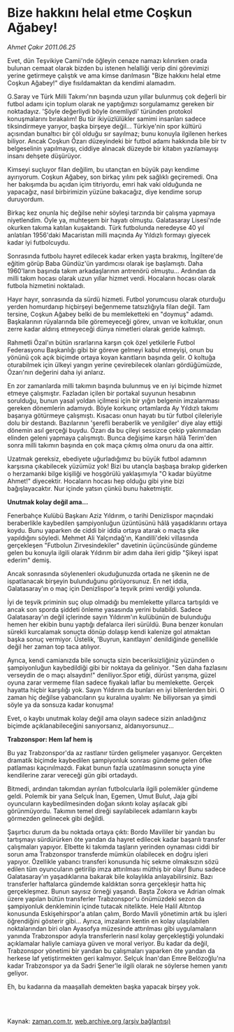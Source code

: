 # Bize hakkını helal etme Coşkun Ağabey!

*Ahmet Çakır 2011.06.25*

<td class="columnist-detail">
<p>Evet, dün Teşvikiye Camii'nde öğleyin cenaze namazı kılınırken orada bulunan cemaat olarak bizden bu istenen helalliği verip dini görevimizi yerine getirmeye çalıştık ve ama kimse darılmasın "Bize hakkını helal etme Coşkun Ağabey!" diye fısıldamaktan da kendimi alamadım.</p>
<p>
<div id="haberMetinDiv">
<p>G.Saray ve Türk Milli Takımı'nın başında uzun yıllar bulunmuş çok değerli bir futbol adamı için toplum olarak ne yaptığımızı sorgulamamız gereken bir noktadayız. 'Şöyle değerliydi böyle önemliydi' türünden protokol konuşmalarını bırakalım! Bu tür ikiyüzlülükler samimi insanları sadece tiksindirmeye yarıyor, başka birşeye değil... Türkiye'nin spor kültürü açısından bunaltıcı bir çöl olduğu sır sayılmaz; bunu konuyla ilgilenen herkes biliyor. Ancak Coşkun Özarı düzeyindeki bir futbol adamı hakkında bile bir tv belgeselinin yapılmayışı, ciddiye alınacak düzeyde bir kitabın yazılamayışı insanı dehşete düşürüyor.
<p>Kimseyi suçluyor filan değilim, bu utançtan en büyük payı kendime ayırıyorum. Coşkun Ağabey, son birkaç yılını pek sağlıklı geçiremedi. Ona her bakışımda bu açıdan içim titriyordu, emri hak vaki olduğunda ne yapacağız, nasıl birbirimizin yüzüne bakacağız, diye kendime sorup duruyordum.
<p>Birkaç kez onunla hiç değilse nehir söyleşi tarzında bir çalışma yapmaya niyetlendim. Öyle ya, muhteşem bir hayatı olmuştu. Galatasaray Lisesi'nde okurken takıma katılan kuşaktandı. Türk futbolunda neredeyse 40 yıl anlatılan 1956'daki Macaristan milli maçında Ay Yıldızlı formayı giyecek kadar iyi futbolcuydu.
<p>Sonrasında futbolu hayret edilecek kadar erken yaşta bırakmış, İngiltere'de eğitim görüp Baba Gündüz'ün yardımcısı olarak işe başlamıştı. Daha 1960'ların başında takım arkadaşlarının antrenörü olmuştu... Ardından da milli takım hocası olarak uzun yıllar hizmet verdi. Hocaların hocası olarak futbola hizmetini noktaladı.
<p>Hayır hayır, sonrasında da sürdü hizmeti. Futbol yorumcusu olarak oturduğu yerden homurdanıp hiçbirşeyi beğenmeme tatsızlığıyla filan değil. Tam tersine, Coşkun Ağabey belki de bu memleketteki en "doymuş" adamdı. Başkalarının rüyalarında bile göremeyeceği görev, unvan ve koltuklar, onun zerre kadar aldırış etmeyeceği dünya nimetleri olarak geride kalmıştı.
<p>Rahmetli Özal'ın bütün ısrarlarına karşın çok özel yetkilerle Futbol Federasyonu Başkanlığı gibi bir göreve gelmeyi kabul etmeyişi, onun bu yönünü çok açık biçimde ortaya koyan kanıtların başında gelir. O koltuğa oturabilmek için ülkeyi yangın yerine çevirebilecek olanları gördüğümüzde, Özarı'nın değerini daha iyi anlarız.
<p>En zor zamanlarda milli takımın başında bulunmuş ve en iyi biçimde hizmet etmeye çalışmıştır. Fazladan içilen bir portakal suyunun hesabının sorulduğu, bunun yasal yoldan içilmesi için bir yığın belgenin imzalanması gereken dönemlerin adamıydı. Böyle korkunç ortamlarda Ay Yıldızlı takımı başarıya götürmeye çalışmıştı. Kısacası onun hayatı bu tür futbol çileleriyle dolu bir destandı. Bazılarının 'şerefli beraberlik ve yenilgiler' diye alay ettiği dönemin asıl gerçeği buydu. Özarı da bu çileyi sessizce çekip yakınmadan elinden geleni yapmaya çalışmıştı. Bunca değişime karşın hâlâ Terim'den sonra milli takımın başında en çok maça çıkmış olma onuru da ona aittir. 
<p>Uzatmak gereksiz, ebediyete uğurladığımız bu büyük futbol adamının karşısına çıkabilecek yüzümüz yok! Bizi bu utançla başbaşa bırakıp giderken o herzamanki bilge kişiliği ve hoşgörülü yaklaşımıyla "O kadar büyütme Ahmet!" diyecektir. Hocaların hocası hep olduğu gibi yine bizi bağışlayacaktır. Nur içinde yatsın çünkü bunu haketmiştir.
<p><b>Unutmak kolay değil ama...</b>
<p>Fenerbahçe Kulübü Başkanı Aziz Yıldırım, o tarihi Denizlispor maçındaki beraberlikle kaybedilen şampiyonluğun üzüntüsünü hâlâ yaşadıklarını ortaya koydu. Bunu yaparken de ciddi bir iddia ortaya atarak o maçta şike yapıldığını söyledi. Mehmet Ali Yalçındağ'ın, Kandilli'deki villasında gerçekleşen "Futbolun Zirvesindekiler" davetinin üçüncüsünde gündeme gelen bu konuyla ilgili olarak Yıldırım bir adım daha ileri gidip "Şikeyi ispat ederim" demiş.
<p>Ancak sonrasında söylenenleri okuduğunuzda ortada ne şikenin ne de ispatlanacak birşeyin bulunduğunu görüyorsunuz. En net iddia, Galatasaray'ın o maç için Denizlispor'a teşvik primi verdiği yolunda.
<p>İyi de teşvik priminin suç olup olmadığı bu memlekette yıllarca tartışıldı ve ancak son sporda şiddeti önleme yasasında yerini bulabildi. Sadece Galatasaray'ın değil içlerinde sayın Yıldırım'ın kulübünün de bulunduğu hemen her ekibin bunu yaptığı defalarca ileri sürüldü. Buna benzer konuları sürekli kurcalamak sonuçta dönüp dolaşıp kendi kalenize gol atmaktan başka sonuç vermiyor. Üstelik, 'Buyrun, kanıtlayın' denildiğinde genellikle değil her zaman top taca atılıyor.
<p>Ayrıca, kendi camianızda bile sonuçta sizin beceriksizliğiniz yüzünden o şampiyonluğun kaybedildiği gibi bir noktaya da geliniyor. "Sen daha fazlasını verseydin de o maçı alsaydın!" deniliyor.Spor etiği, dürüst yarışma, güzel oyuna zarar vermeme filan sadece fiyakalı laflar bu memlekette. Gerçek hayatta hiçbir karşılığı yok. Sayın Yıldırım da bunları en iyi bilenlerden biri. O zaman hiç değilse yabancıların şu kuralına uyalım: Ne biliyorsan ya şimdi söyle ya da sonsuza kadar konuşma!
<p>Evet, o kaybı unutmak kolay değil ama olayın sadece sizin anladığınız biçimde açıklanabileceğini sanıyorsanız, aldanıyorsunuz...
<p><b>Trabzonspor: Hem laf hem iş</b>
<p>Bu yaz Trabzonspor'da az rastlanır türden gelişmeler yaşanıyor. Gerçekten dramatik biçimde kaybedilen şampiyonluk sonrası gündeme gelen öfke patlaması kaçınılmazdı. Fakat bunun fazla uzatılmasının sonuçta yine kendilerine zarar vereceği gün gibi ortadaydı.
<p>Bitmedi, ardından takımdan ayrılan futbolcularla ilgili polemikler gündeme geldi. Polemik bir yana Selçuk İnan, Egemen, Umut Bulut, Jaja gibi oyuncuların kaybedilmesinden doğan sıkıntı kolay aşılacak gibi görünmüyordu. Takımın temel direği sayılabilecek adamların kaybı görmezden gelinecek gibi değildi.
<p>Şaşırtıcı durum da bu noktada ortaya çıktı: Bordo Mavililer bir yandan bu tartışmayı sürdürürken öte yandan da hayret edilecek kadar başarılı transfer çalışmaları yapıyor. Elbette ki takımda taşların yerinden oynaması ciddi bir sorun ama Trabzonspor transferde mümkün olabilecek en doğru işleri yapıyor. Özellikle yabancı transferi konusunda hiç sekme olmaksızın sözü edilen tüm oyuncuların getirilip imza attırılması müthiş bir olay! Bunu sadece Galatasaray'ın yaşadıklarına bakarak bile kolaylıkla anlayabilirsiniz. Bazı transferler haftalarca gündemde kaldıktan sonra gerçekleşir hatta hiç gerçekleşmez. Bunun sayısız örneği yaşandı. Başta Zokora ve Adrian olmak üzere yapılan bütün transferler Trabzonspor'u önümüzdeki sezon da şampiyonluk denkleminin içinde tutacak nitelikte. Hele Halil Altıntop konusunda Eskişehirspor'a atılan çalım, Bordo Mavili yönetimin artık bu işleri öğrendiğini gösterir gibi... Ayrıca, imzaların kentin en kolay ulaşılabilen noktalarından biri olan Ayasofya müzesinde attırılması gibi uygulamaların yanında Trabzonspor adıyla transferlerin nasıl kolay gerçekleştiği yolundaki açıklamalar haliyle camiaya güven ve moral veriyor. Bu kadar da değil, Trabzonspor yönetimi bir yandan bu çalışmaları yaparken öte yandan da herkese laf yetiştirmekten geri kalmıyor. Selçuk İnan'dan Emre Belözoğlu'na kadar Trabzonspor ya da Sadri Şener'le ilgili olarak ne söylerse hemen yanıtı geliyor.
<p>Eh, bu kadarına da maaşallah demekten başka yapacak birşey yok.</p></p></p></p></p></p></p></p></p></p></p></p></p></p></p></p></p></p></p></div>
</p>


<p><br>
		 </br></p></td>

Kaynak: [zaman.com.tr](http://zaman.com.tr/yazar.do?yazino=1150874), [web.archive.org (arşiv bağlantısı)](http://web.archive.org/web/20110828180139/http://www.zaman.com.tr:80/yazar.do?yazino=1150874)
